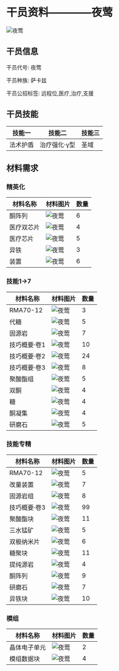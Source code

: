 # 干员资料————夜莺

![夜莺](./oprImages/夜莺.png)

## 干员信息

干员代号: 夜莺

干员种族: 萨卡兹

干员公招标签: 远程位,医疗,治疗,支援

## 干员技能

| 技能一       | 技能二   | 技能三 |
| ------------ | -------- | ------ |
| 法术护盾 | 治疗强化·γ型 | 圣域 |

## 材料需求

### 精英化

| 材料名称      | 材料图片 | 数量  |
|---------|---------|-----|
| 酮阵列 | ![夜莺](./matIcons/酮阵列.png)  |   6  |
| 医疗双芯片 | ![夜莺](./matIcons/医疗双芯片.png)  |   4  |
| 医疗芯片 | ![夜莺](./matIcons/医疗芯片.png)  |   5  |
| 异铁 | ![夜莺](./matIcons/异铁.png)  |   3  |
| 装置 | ![夜莺](./matIcons/装置.png)  |   6  |

### 技能1→7

| 材料名称      | 材料图片 | 数量  |
|---------|---------|-----|
| RMA70-12 | ![夜莺](./matIcons/RMA70-12.png)  |   3  |
| 代糖 | ![夜莺](./matIcons/代糖.png)  |   5  |
| 固源岩 | ![夜莺](./matIcons/固源岩.png)  |   7  |
| 技巧概要·卷1 | ![夜莺](./matIcons/技巧概要·卷1.png)  |   10  |
| 技巧概要·卷2 | ![夜莺](./matIcons/技巧概要·卷2.png)  |   24  |
| 技巧概要·卷3 | ![夜莺](./matIcons/技巧概要·卷3.png)  |   8  |
| 聚酸酯组 | ![夜莺](./matIcons/聚酸酯组.png)  |   5  |
| 双酮 | ![夜莺](./matIcons/双酮.png)  |   4  |
| 糖 | ![夜莺](./matIcons/糖.png)  |   4  |
| 酮凝集 | ![夜莺](./matIcons/酮凝集.png)  |   4  |
| 研磨石 | ![夜莺](./matIcons/研磨石.png)  |   5  |

### 技能专精

| 材料名称      | 材料图片 | 数量  |
|---------|---------|-----|
| RMA70-12 | ![夜莺](./matIcons/RMA70-12.png)  |   5  |
| 改量装置 | ![夜莺](./matIcons/改量装置.png)  |   7  |
| 固源岩组 | ![夜莺](./matIcons/固源岩组.png)  |   8  |
| 技巧概要·卷3 | ![夜莺](./matIcons/技巧概要·卷3.png)  |   99  |
| 聚酸酯块 | ![夜莺](./matIcons/聚酸酯块.png)  |   11  |
| 三水锰矿 | ![夜莺](./matIcons/三水锰矿.png)  |   5  |
| 双极纳米片 | ![夜莺](./matIcons/双极纳米片.png)  |   6  |
| 糖聚块 | ![夜莺](./matIcons/糖聚块.png)  |   11  |
| 提纯源岩 | ![夜莺](./matIcons/提纯源岩.png)  |   4  |
| 酮阵列 | ![夜莺](./matIcons/酮阵列.png)  |   9  |
| 研磨石 | ![夜莺](./matIcons/研磨石.png)  |   7  |
| 异铁块 | ![夜莺](./matIcons/异铁块.png)  |   10  |

### 模组

| 材料名称      | 材料图片 | 数量  |
|---------|---------|-----|
| 晶体电子单元 | ![夜莺](./matIcons/晶体电子单元.png)  |   2  |
| 模组数据块 | ![夜莺](./暂无材料图片)  |   4  |
